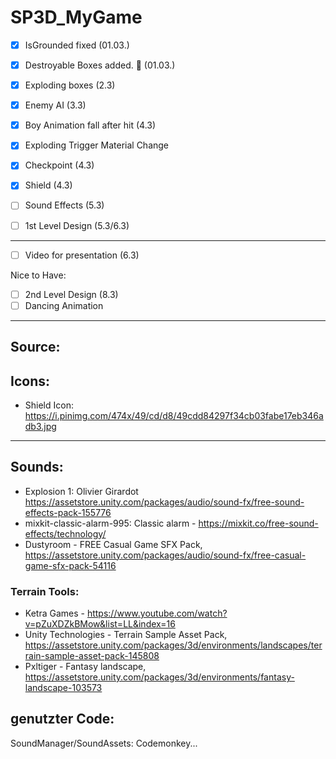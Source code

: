 # SP3D_MyGame

- [x] IsGrounded fixed (01.03.)
- [x] Destroyable Boxes added. :tada: (01.03.)
- [x] Exploding boxes (2.3)
- [x] Enemy AI (3.3)
- [x] Boy Animation fall after hit (4.3)
- [x] Exploding Trigger Material Change
- [x] Checkpoint (4.3)
- [x] Shield (4.3)

- [ ] Sound Effects (5.3)
- [ ] 1st Level Design (5.3/6.3)

---

- [ ] Video for presentation (6.3)

Nice to Have:

- [ ] 2nd Level Design (8.3)
- [ ] Dancing Animation

---

## Source:

## Icons:

- Shield Icon: https://i.pinimg.com/474x/49/cd/d8/49cdd84297f34cb03fabe17eb346adb3.jpg

---

## Sounds:

- Explosion 1: Olivier Girardot https://assetstore.unity.com/packages/audio/sound-fx/free-sound-effects-pack-155776
- mixkit-classic-alarm-995: Classic alarm - https://mixkit.co/free-sound-effects/technology/
- Dustyroom - FREE Casual Game SFX Pack, https://assetstore.unity.com/packages/audio/sound-fx/free-casual-game-sfx-pack-54116

### Terrain Tools:

- Ketra Games - https://www.youtube.com/watch?v=pZuXDZkBMow&list=LL&index=16
- Unity Technologies - Terrain Sample Asset Pack, https://assetstore.unity.com/packages/3d/environments/landscapes/terrain-sample-asset-pack-145808
- Pxltiger - Fantasy landscape, https://assetstore.unity.com/packages/3d/environments/fantasy-landscape-103573

## genutzter Code:

SoundManager/SoundAssets: Codemonkey...
